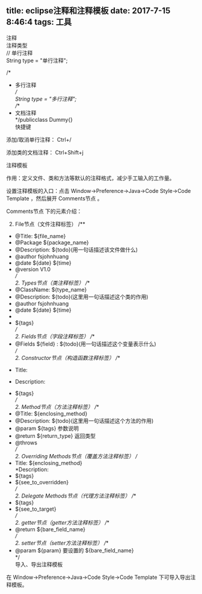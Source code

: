 title: eclipse注释和注释模板
date: 2017-7-15 8:46:4
tags: 工具
---
  注释   
注释类型  
// 单行注释  
String type = "单行注释";  


 /*   
 * 多行注释  
 */  
String type = "多行注释";  
 /**  
 * 文档注释  
 */publicclass Dummy{}  
 快捷键

 添加/取消单行注释： Ctrl+/ 

 添加类的文档注释： Ctrl+Shift+j 

 注释模板 

  作用：定义文件、类和方法等默认的注释格式，减少手工输入的工作量。

  设置注释模板的入口：点击 Window->Preference->Java->Code Style->Code Template ，然后展开 Comments节点 。

  Comments节点 下的元素介绍：

  2. File节点（文件注释标签）
  /**   
* @Title: ${file\_name}   
* @Package ${package\_name}   
* @Description: ${todo}(用一句话描述该文件做什么)   
* @author fsjohnhuang  
* @date ${date} ${time}   
* @version V1.0   
*/  
  2. Types节点（类注释标签）
  /**   
* @ClassName: ${type\_name}   
* @Description: ${todo}(这里用一句话描述这个类的作用)   
* @author fsjohnhuang  
* @date ${date} ${time}   
*   
* ${tags}   
*/  
  2. Fields节点（字段注释标签）
  /**   
* @Fields ${field} : ${todo}(用一句话描述这个变量表示什么)   
*/  
  2. Constructor节点（构造函数注释标签）
  /**   
* <p>Title: </p>   
* <p>Description: </p>   
* ${tags}   
*/  
  2. Method节点（方法注释标签）
  /**   
* @Title: ${enclosing\_method}   
* @Description: ${todo}(这里用一句话描述这个方法的作用)   
* @param ${tags} 参数说明   
* @return ${return\_type} 返回类型   
* @throws   
*/  
  2. Overriding Methods节点（覆盖方法注释标签）
  /*  
* Title: ${enclosing\_method}  
*Description:   
* ${tags}   
* ${see\_to\_overridden}   
*/  
  2. Delegate Methods节点（代理方法注释标签）
  /**   
* ${tags}   
* ${see\_to\_target}   
*/  
  2. getter节点（getter方法注释标签）
  /**   
* @return ${bare\_field\_name}   
*/  
  2. setter节点（setter方法注释标签）
  /**   
* @param ${param} 要设置的 ${bare\_field\_name}   
*/  
 导入、导出注释模板

 在 Window->Preference->Java->Code Style->Code Template 下可导入导出注释模板。

 